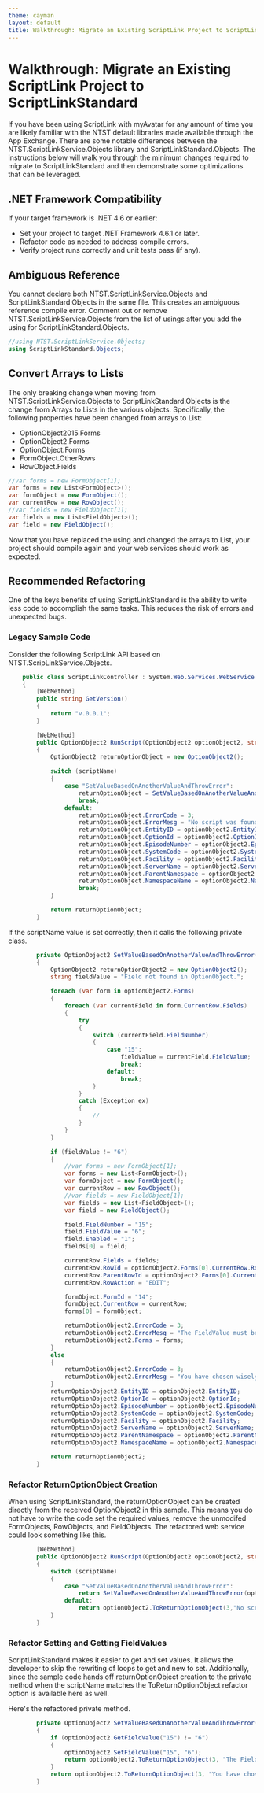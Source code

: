 ```yaml
---
theme: cayman
layout: default
title: Walkthrough: Migrate an Existing ScriptLink Project to ScriptLinkStandard
---
```


# Walkthrough: Migrate an Existing ScriptLink Project to ScriptLinkStandard

If you have been using ScriptLink with myAvatar for any amount of time you are likely familiar with the NTST default libraries made available through the App Exchange. There are some notable differences between the NTST.ScriptLinkService.Objects library and ScriptLinkStandard.Objects. The instructions below will walk you through the minimum changes required to migrate to ScriptLinkStandard and then demonstrate some optimizations that can be leveraged.

## .NET Framework Compatibility

If your target framework is .NET 4.6 or earlier:
* Set your project to target .NET Framework 4.6.1 or later.
* Refactor code as needed to address compile errors.
* Verify project runs correctly and unit tests pass (if any).

## Ambiguous Reference

You cannot declare both NTST.ScriptLinkService.Objects and ScriptLinkStandard.Objects in the same file. This creates an ambiguous reference compile error. Comment out or remove NTST.ScriptLinkService.Objects from the list of usings after you add the using for ScriptLinkStandard.Objects.

```c#
//using NTST.ScriptLinkService.Objects;
using ScriptLinkStandard.Objects;
```

## Convert Arrays to Lists

The only breaking change when moving from NTST.ScriptLinkService.Objects to ScriptLinkStandard.Objects is the change from Arrays to Lists in the various objects. Specifically, the following properties have been changed from arrays to List<T>:
* OptionObject2015.Forms
* OptionObject2.Forms
* OptionObject.Forms
* FormObject.OtherRows
* RowObject.Fields

```c#
//var forms = new FormObject[1];
var forms = new List<FormObject>();
var formObject = new FormObject();
var currentRow = new RowObject();
//var fields = new FieldObject[1];
var fields = new List<FieldObject>();
var field = new FieldObject();
```

Now that you have replaced the using and changed the arrays to List<T>, your project should compile again and your web services should work as expected.

## Recommended Refactoring

One of the keys benefits of using ScriptLinkStandard is the ability to write less code to accomplish the same tasks. This reduces the risk of errors and unexpected bugs.

### Legacy Sample Code

Consider the following ScriptLink API based on NTST.ScripLinkService.Objects.

```c#
    public class ScriptLinkController : System.Web.Services.WebService
    {
        [WebMethod]
        public string GetVersion()
        {
            return "v.0.0.1";
        }

        [WebMethod]
        public OptionObject2 RunScript(OptionObject2 optionObject2, string scriptName)
        {
            OptionObject2 returnOptionObject = new OptionObject2();

            switch (scriptName)
            {
                case "SetValueBasedOnAnotherValueAndThrowError":
                    returnOptionObject = SetValueBasedOnAnotherValueAndThrowError(optionObject2);
                    break;
                default:
                    returnOptionObject.ErrorCode = 3;
                    returnOptionObject.ErrorMesg = "No script was found with this name.";
                    returnOptionObject.EntityID = optionObject2.EntityID;
                    returnOptionObject.OptionId = optionObject2.OptionId;
                    returnOptionObject.EpisodeNumber = optionObject2.EpisodeNumber;
                    returnOptionObject.SystemCode = optionObject2.SystemCode;
                    returnOptionObject.Facility = optionObject2.Facility;
                    returnOptionObject.ServerName = optionObject2.ServerName;
                    returnOptionObject.ParentNamespace = optionObject2.ParentNamespace;
                    returnOptionObject.NamespaceName = optionObject2.NamespaceName;
                    break;
            }

            return returnOptionObject;
        }
```

If the scriptName value is set correctly, then it calls the following private class.

```c#
        private OptionObject2 SetValueBasedOnAnotherValueAndThrowError(OptionObject2 optionObject2)
        {
            OptionObject2 returnOptionObject2 = new OptionObject2();
            string fieldValue = "Field not found in OptionObject.";

            foreach (var form in optionObject2.Forms)
            {
                foreach (var currentField in form.CurrentRow.Fields)
                {
                    try
                    {
                        switch (currentField.FieldNumber)
                        {
                            case "15":
                                fieldValue = currentField.FieldValue;
                                break;
                            default:
                                break;
                        }
                    }
                    catch (Exception ex)
                    {
                        //
                    }
                }
            }

            if (fieldValue != "6")
            {
                //var forms = new FormObject[1];
                var forms = new List<FormObject>();
                var formObject = new FormObject();
                var currentRow = new RowObject();
                //var fields = new FieldObject[1];
                var fields = new List<FieldObject>();
                var field = new FieldObject();

                field.FieldNumber = "15";
                field.FieldValue = "6";
                field.Enabled = "1";
                fields[0] = field;

                currentRow.Fields = fields;
                currentRow.RowId = optionObject2.Forms[0].CurrentRow.RowId;
                currentRow.ParentRowId = optionObject2.Forms[0].CurrentRow.ParentRowId;
                currentRow.RowAction = "EDIT";

                formObject.FormId = "14";
                formObject.CurrentRow = currentRow;
                forms[0] = formObject;

                returnOptionObject2.ErrorCode = 3;
                returnOptionObject2.ErrorMesg = "The FieldValue must be 6.";
                returnOptionObject2.Forms = forms;
            }
            else
            {
                returnOptionObject2.ErrorCode = 3;
                returnOptionObject2.ErrorMesg = "You have chosen wisely.";
            }
            returnOptionObject2.EntityID = optionObject2.EntityID;
            returnOptionObject2.OptionId = optionObject2.OptionId;
            returnOptionObject2.EpisodeNumber = optionObject2.EpisodeNumber;
            returnOptionObject2.SystemCode = optionObject2.SystemCode;
            returnOptionObject2.Facility = optionObject2.Facility;
            returnOptionObject2.ServerName = optionObject2.ServerName;
            returnOptionObject2.ParentNamespace = optionObject2.ParentNamespace;
            returnOptionObject2.NamespaceName = optionObject2.NamespaceName;

            return returnOptionObject2;
        }
```

### Refactor ReturnOptionObject Creation

When using ScriptLinkStandard, the returnOptionObject can be created directly from the received OptionObject2 in this sample. This means you do not have to write the code set the required values, remove the unmodifed FormObjects, RowObjects, and FieldObjects. The refactored web service could look something like this.

```c#
        [WebMethod]
        public OptionObject2 RunScript(OptionObject2 optionObject2, string scriptName)
        {
            switch (scriptName)
            {
                case "SetValueBasedOnAnotherValueAndThrowError":
                    return SetValueBasedOnAnotherValueAndThrowError(optionObject2);
                default:
                    return optionObject2.ToReturnOptionObject(3,"No script was found with this name.");
            }
        }
```

### Refactor Setting and Getting FieldValues

ScriptLinkStandard makes it easier to get and set values. It allows the developer to skip the rewriting of loops to get and new to set. Additionally, since the sample code hands off returnOptionObject creation to the private method when the scriptName matches the ToReturnOptionObject refactor option is available here as well.

Here's the refactored private method.

```c#
        private OptionObject2 SetValueBasedOnAnotherValueAndThrowError(OptionObject2 optionObject2)
        {
            if (optionObject2.GetFieldValue("15") != "6")
            {
                optionObject2.SetFieldValue("15", "6");
                return optionObject2.ToReturnOptionObject(3, "The FieldValue must be 6.");
            }
            return optionObject2.ToReturnOptionObject(3, "You have chosen wisely.");
        }
```
